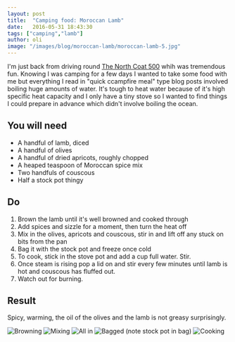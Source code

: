 ```yaml
---
layout: post
title:  "Camping food: Moroccan Lamb"
date:   2016-05-31 18:43:30
tags: ["camping","lamb"]
author: oli
image: "/images/blog/moroccan-lamb/moroccan-lamb-5.jpg"
---
```


I'm just back from driving round [The North Coat 500](https://www.northcoast500.com) whih was tremendous fun.  Knowing I was camping for a few days I wanted to take some food with me but everything I read in "quick ccampfire meal" type blog posts involved boiling huge amounts of water.  It's tough to heat water because of it's high specific heat capacity and I only have a tiny stove so I wanted to find things I could prepare in advance which didn't involve boiling the ocean.

## You will need

* A handful of lamb, diced
* A handful of olives
* A handful of dried apricots, roughly chopped
* A heaped teaspoon of Moroccan spice mix
* Two handfuls of couscous
* Half a stock pot thingy

## Do

1. Brown the lamb until it's well browned and cooked through
2. Add spices and sizzle for a moment, then turn the heat off
3. Mix in the olives, apricots and couscous, stir in and lift off any stuck on bits from the pan
4. Bag it with the stock pot and freeze once cold
5. To cook, stick in the stove pot and add a cup full water. Stir.
6. Once steam is rising pop a lid on and stir every few minutes until lamb is hot and couscous has fluffed out.
7. Watch out for burning.



## Result
Spicy, warming, the oil of the olives and the lamb is not greasy surprisingly.

![Browning](/images/blog/moroccan-lamb/moroccan-lamb-1.jpg)
![Mixing](/images/blog/moroccan-lamb/moroccan-lamb-2.jpg)
![All in](/images/blog/moroccan-lamb/moroccan-lamb-3.jpg)
![Bagged (note stock pot in bag)](/images/blog/moroccan-lamb/moroccan-lamb-4.jpg)
![Cooking](/images/blog/moroccan-lamb/moroccan-lamb-5.jpg)